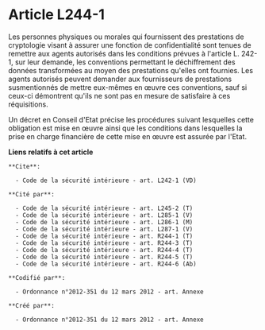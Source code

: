 # Article L244-1

Les personnes physiques ou morales qui fournissent des prestations de cryptologie visant à assurer une fonction de
confidentialité sont tenues de remettre aux agents autorisés dans les conditions prévues à l'article L. 242-1, sur leur
demande, les conventions permettant le déchiffrement des données transformées au moyen des prestations qu'elles ont fournies.
Les agents autorisés peuvent demander aux fournisseurs de prestations susmentionnés de mettre eux-mêmes en œuvre ces
conventions, sauf si ceux-ci démontrent qu'ils ne sont pas en mesure de satisfaire à ces réquisitions. 

Un décret en Conseil d'Etat précise les procédures suivant lesquelles cette obligation est mise en œuvre ainsi que les
conditions dans lesquelles la prise en charge financière de cette mise en œuvre est assurée par l'Etat.

**Liens relatifs à cet article**

	**Cite**:

	  - Code de la sécurité intérieure - art. L242-1 (VD)

	**Cité par**:

	  - Code de la sécurité intérieure - art. L245-2 (T)
	  - Code de la sécurité intérieure - art. L285-1 (V)
	  - Code de la sécurité intérieure - art. L286-1 (M)
	  - Code de la sécurité intérieure - art. L287-1 (V)
	  - Code de la sécurité intérieure - art. R244-1 (T)
	  - Code de la sécurité intérieure - art. R244-3 (T)
	  - Code de la sécurité intérieure - art. R244-4 (T)
	  - Code de la sécurité intérieure - art. R244-5 (T)
	  - Code de la sécurité intérieure - art. R244-6 (Ab)

	**Codifié par**:

	  - Ordonnance n°2012-351 du 12 mars 2012 - art. Annexe

	**Créé par**:

	  - Ordonnance n°2012-351 du 12 mars 2012 - art. Annexe
